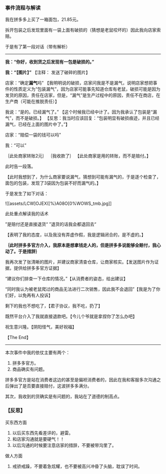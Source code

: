 
### 事件流程与解读

我在拼多多上买了一箱面包，21.85元。

拆开包装之后发现里面有一袋上面有破损的（猜想是老鼠咬坏的）因此我向店家索赔。

于是有了第一段对话（带有解析）

---

**我：“你好，收到货之后发现有一包是破损的。”**

**我：“【图片】”**
【注释： 发送了破碎的图片】

店家：“确定**漏气**吗”
【我明明说的破损，店家问我是不是漏气，说明店家想把事件的性质定义为“包装漏气”，因为店家可能事先知道仓库有老鼠，破损可能是因为发货的原因，责任在店家，但是，“漏气”是生产过程中的原因，责任不在商店，在生产商（可能在推脱责任）】

我说：“是的。已经漏气了。”
【这个时候我已经中计了。因为我承认了包装是“漏气”，而不是破损。】
【反思：我当时应该回复：“包装明显有破损痕迹，并且已经漏气，已经在上面的图片中了。”】

店家：“赔偿一袋的钱可以吗”

我：“可以”

｛此处商家转账2元｝
｛我收款了｝
【此处商家是用的转账，而不是赔付。】

此时告一段落。

【此时我想到了，为什么商家要说漏气，猜想到可能有漏气的，于是逐个检查了，面包的包装，发现了3袋因为包装不好而漏气的。】

于是发生了如下对话：

![[assets/LCW]OJEX([%}A08O[0%WOWS_tmb.jpg]]

此处重点解读我的话术

”是赔付还是直接退货“ 
”退货的话我会都退回去“

【表明了我的态度，以及我没有弄虚作假，我是逻辑闭合的，是不虚的。】

**｛此时拼多多官方介入，我原本是想拿钱走人的，但是拼多多说能够全赔付，我心动了。于是措辞｝**

我再次发了张清晰的图片，并建议商家清查仓库，让商家核实。【发送图片作为证据，提供给拼多多官方证据】

“建议你们排查一下仓库的情况。”【从消费者的姿态，给出建议】  

“同时我认为被老鼠爬过的商品无法进行二次销售，因此我不会退回”【我是为了你们好，以免再有人投诉】

剩下的我也不想吃了，【君子协议，我不吃，扔了】  

既然平台介入了我就直接退款吧。【今儿个爷就是拿捏你了怎么办吧】  

祝生意兴隆。【阴阳怪气，美好祝福】

【The End】

---

本次事件中我的依仗主要有两个：
1. 拼多多官方。
2. 商品确实有问题。

拼多多官方是站在消费者这边的甚至是偏袒消费者的，因此在我和客服多次沟通之后弹出了是否要直接赔付，这波拼多多满分。

其次，我收到的货确实是有问题的，我站在了道德的制高点。

### 【反思】

买东西方面
1. 以后买东西先看差评的，避雷。
2. 和店家沟通就是要硬气！！
3. 以后沟通的时候要注意店家的措辞，不要被带沟里了。

做人方面
1. 戒骄戒躁，不要着急炫耀，也不要被高兴冲昏了头脑，耽误了时间。
